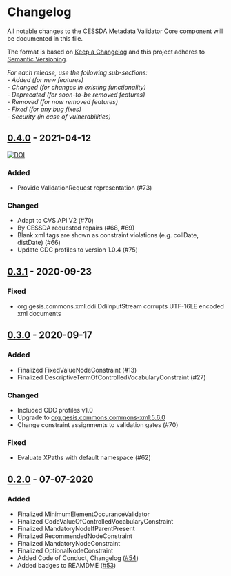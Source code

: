 # Changelog
All notable changes to the CESSDA Metadata Validator Core component will be documented in this file.

The format is based on [Keep a Changelog](http://keepachangelog.com/en/1.0.0/)
and this project adheres to [Semantic Versioning](http://semver.org/spec/v2.0.0.html).

*For each release, use the following sub-sections:*  
*- Added (for new features)*  
*- Changed (for changes in existing functionality)*  
*- Deprecated (for soon-to-be removed features)*  
*- Removed (for now removed features)*  
*- Fixed (for any bug fixes)*  
*- Security (in case of vulnerabilities)*

## [0.4.0] - 2021-04-12
[![DOI](https://zenodo.org/badge/DOI/10.5281/zenodo.4680640.svg)](https://doi.org/10.5281/zenodo.4680640)

### Added
- Provide ValidationRequest representation (#73)

### Changed
- Adapt to CVS API V2 (#70)
- By CESSDA requested repairs (#68, #69)
- Blank xml tags are shown as constraint violations (e.g. collDate, distDate) (#66)
- Update CDC profiles to version 1.0.4 (#75)

## [0.3.1] - 2020-09-23

### Fixed
- org.gesis.commons.xml.ddi.DdiInputStream corrupts UTF-16LE encoded xml documents

## [0.3.0] - 2020-09-17

### Added
- Finalized FixedValueNodeConstraint (#13)
- Finalized DescriptiveTermOfControlledVocabularyConstraint (#27)

### Changed
- Included CDC profiles v1.0 
- Upgrade to [org.gesis.commons:commons-xml:5.6.0](https://git.gesis.org/java-commons/commons-xml/tree/v5.6.0)
- Change constraint assignments to validation gates (#70)

### Fixed
- Evaluate XPaths with default namespace (#62)

## [0.2.0] - 07-07-2020

### Added
- Finalized MinimumElementOccuranceValidator
- Finalized CodeValueOfControlledVocabularyConstraint
- Finalized MandatoryNodeIfParentPresent
- Finalized RecommendedNodeConstraint
- Finalized MandatoryNodeConstraint
- Finalized OptionalNodeConstraint
- Added Code of Conduct, Changelog ([#54](https://bitbucket.org/cessda/cessda.cmv.core/issues/54))
- Added badges to REAMDME ([#53](https://bitbucket.org/cessda/cessda.cmv.core/issues/53))


[0.4.0]: https://bitbucket.org/cessda/cessda.cmv.core/src/v0.4.0
[0.3.1]: https://bitbucket.org/cessda/cessda.cmv.core/src/v0.3.1
[0.3.0]: https://bitbucket.org/cessda/cessda.cmv.core/src/v0.3.0
[0.2.0]: https://bitbucket.org/cessda/cessda.cmv.core/src/v0.2.0
